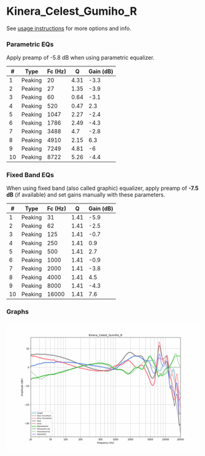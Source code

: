 # Kinera_Celest_Gumiho_R
See [usage instructions](https://github.com/jaakkopasanen/AutoEq#usage) for more options and info.

### Parametric EQs
Apply preamp of -5.8 dB when using parametric equalizer.

|   # | Type    |   Fc (Hz) |    Q |   Gain (dB) |
|-----|---------|-----------|------|-------------|
|   1 | Peaking |        20 | 4.31 |        -3.3 |
|   2 | Peaking |        27 | 1.35 |        -3.9 |
|   3 | Peaking |        60 | 0.64 |        -3.1 |
|   4 | Peaking |       520 | 0.47 |         2.3 |
|   5 | Peaking |      1047 | 2.27 |        -2.4 |
|   6 | Peaking |      1786 | 2.49 |        -4.3 |
|   7 | Peaking |      3488 | 4.7  |        -2.8 |
|   8 | Peaking |      4910 | 2.15 |         6.3 |
|   9 | Peaking |      7249 | 4.81 |        -6   |
|  10 | Peaking |      8722 | 5.26 |        -4.4 |

### Fixed Band EQs
When using fixed band (also called graphic) equalizer, apply preamp of **-7.5 dB** (if available) and set gains manually with these parameters.

|   # | Type    |   Fc (Hz) |    Q |   Gain (dB) |
|-----|---------|-----------|------|-------------|
|   1 | Peaking |        31 | 1.41 |        -5.9 |
|   2 | Peaking |        62 | 1.41 |        -2.5 |
|   3 | Peaking |       125 | 1.41 |        -0.7 |
|   4 | Peaking |       250 | 1.41 |         0.9 |
|   5 | Peaking |       500 | 1.41 |         2.7 |
|   6 | Peaking |      1000 | 1.41 |        -0.9 |
|   7 | Peaking |      2000 | 1.41 |        -3.8 |
|   8 | Peaking |      4000 | 1.41 |         4.5 |
|   9 | Peaking |      8000 | 1.41 |        -4.3 |
|  10 | Peaking |     16000 | 1.41 |         7.6 |

### Graphs
![](./Kinera_Celest_Gumiho_R.png)
